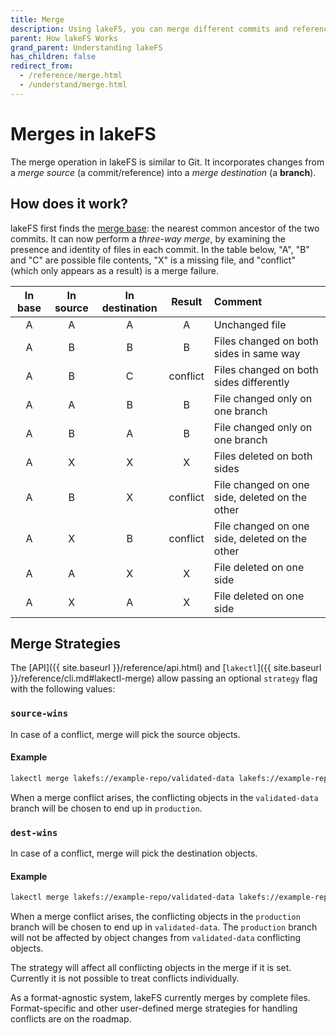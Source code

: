 ```yaml
---
title: Merge
description: Using lakeFS, you can merge different commits and references into a branch. The purpose of this document is to explain how to use this feature.
parent: How lakeFS Works
grand_parent: Understanding lakeFS
has_children: false
redirect_from:
  - /reference/merge.html
  - /understand/merge.html
---
```


# Merges in lakeFS

The merge operation in lakeFS is similar to Git. It incorporates changes from a _merge source_ (a commit/reference) into a _merge destination_ (a **branch**). 

## How does it work?

lakeFS first finds the [merge base](https://git-scm.com/docs/git-merge-base#_description): the nearest common ancestor of the two commits.
It can now perform a _three-way merge_, by examining the presence and identity of files in each commit. In the table
below, "A", "B" and "C" are possible file contents, "X" is a missing file, and "conflict"
(which only appears as a result) is a merge failure.

| **In base** | **In source** | **In destination** | **Result** | **Comment**                                    |
|:-----------:|:-------------:|:------------------:|:----------:|:-----------------------------------------------|
|      A      |       A       |         A          |     A      | Unchanged file                                 |
|      A      |       B       |         B          |     B      | Files changed on both sides in same way        |
|      A      |       B       |         C          |  conflict  | Files changed on both sides differently        |
|      A      |       A       |         B          |     B      | File changed only on one branch                |
|      A      |       B       |         A          |     B      | File changed only on one branch                |
|      A      |       X       |         X          |     X      | Files deleted on both sides                    |
|      A      |       B       |         X          |  conflict  | File changed on one side, deleted on the other |
|      A      |       X       |         B          |  conflict  | File changed on one side, deleted on the other |
|      A      |       A       |         X          |     X      | File deleted on one side                       |
|      A      |       X       |         A          |     X      | File deleted on one side                       |

## Merge Strategies

The [API]({{ site.baseurl }}/reference/api.html) and [`lakectl`]({{ site.baseurl }}/reference/cli.md#lakectl-merge) allow passing an optional `strategy` flag with the following values:

### `source-wins`

In case of a conflict, merge will pick the source objects.

#### Example

```bash
lakectl merge lakefs://example-repo/validated-data lakefs://example-repo/production --strategy source-wins
```
When a merge conflict arises, the conflicting objects in the `validated-data` branch will be chosen to end up in `production`.

### `dest-wins`

In case of a conflict, merge will pick the destination objects.

#### Example

```bash
lakectl merge lakefs://example-repo/validated-data lakefs://example-repo/production --strategy dest-wins
```
When a merge conflict arises, the conflicting objects in the `production` branch will be chosen to end up in `validated-data`. The `production` branch will not be affected by object changes from `validated-data` conflicting objects.

The strategy will affect all conflicting objects in the merge if it is set. Currently it is not possible to treat conflicts individually.

As a format-agnostic system, lakeFS currently merges by complete files. Format-specific and
other user-defined merge strategies for handling conflicts are on the roadmap.
